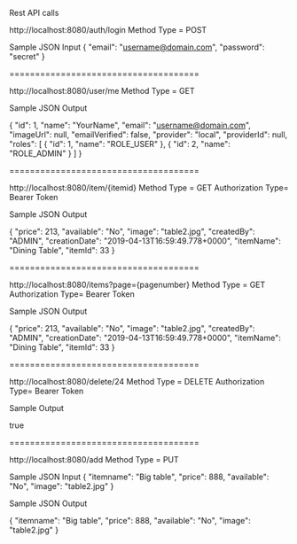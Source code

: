 Rest API calls

http://localhost:8080/auth/login
Method Type = POST

Sample JSON Input
{
	"email": "username@domain.com",
	"password": "secret"
}

=====================================

http://localhost:8080/user/me
Method Type = GET

Sample JSON Output

{
    "id": 1,
    "name": "YourName",
    "email": "username@domain.com",
    "imageUrl": null,
    "emailVerified": false,
    "provider": "local",
    "providerId": null,
    "roles": [
        {
            "id": 1,
            "name": "ROLE_USER"
        },
        {
            "id": 2,
            "name": "ROLE_ADMIN"
        }
    ]
}

=====================================

http://localhost:8080/item/{itemid}
Method Type = GET
Authorization Type= Bearer Token

Sample JSON Output

{
    "price": 213,
    "available": "No",
    "image": "table2.jpg",
    "createdBy": "ADMIN",
    "creationDate": "2019-04-13T16:59:49.778+0000",
    "itemName": "Dining Table",
    "itemId": 33
}

=====================================

http://localhost:8080/items?page={pagenumber}
Method Type = GET
Authorization Type= Bearer Token

Sample JSON Output

{
    "price": 213,
    "available": "No",
    "image": "table2.jpg",
    "createdBy": "ADMIN",
    "creationDate": "2019-04-13T16:59:49.778+0000",
    "itemName": "Dining Table",
    "itemId": 33
}

=====================================

http://localhost:8080/delete/24
Method Type = DELETE
Authorization Type= Bearer Token

Sample Output

true

=====================================

http://localhost:8080/add
Method Type = PUT

Sample JSON Input
{
    "itemname": "Big table",
    "price": 888,
    "available": "No",
    "image": "table2.jpg"
}

Sample JSON Output

{
    "itemname": "Big table",
    "price": 888,
    "available": "No",
    "image": "table2.jpg"
}
